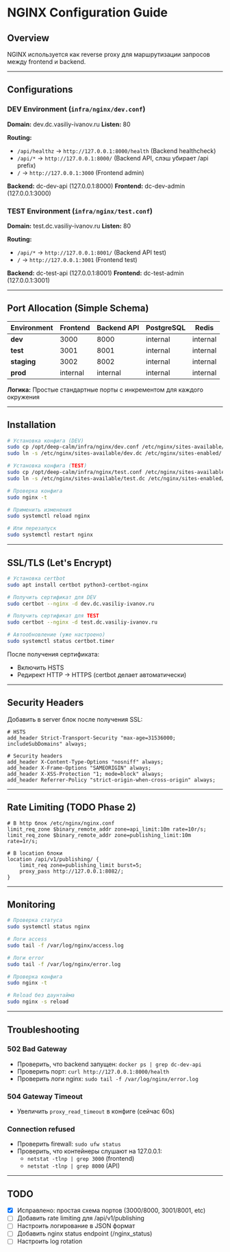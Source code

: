 # NGINX Configuration Guide

## Overview

NGINX используется как reverse proxy для маршрутизации запросов между frontend и backend.

---

## Configurations

### DEV Environment (`infra/nginx/dev.conf`)

**Domain:** dev.dc.vasiliy-ivanov.ru
**Listen:** 80

**Routing:**
- `/api/healthz` → `http://127.0.0.1:8000/health` (Backend healthcheck)
- `/api/*` → `http://127.0.0.1:8000/` (Backend API, слэш убирает /api prefix)
- `/` → `http://127.0.0.1:3000` (Frontend admin)

**Backend:** dc-dev-api (127.0.0.1:8000)
**Frontend:** dc-dev-admin (127.0.0.1:3000)

### TEST Environment (`infra/nginx/test.conf`)

**Domain:** test.dc.vasiliy-ivanov.ru
**Listen:** 80

**Routing:**
- `/api/*` → `http://127.0.0.1:8001/` (Backend API test)
- `/` → `http://127.0.0.1:3001` (Frontend test)

**Backend:** dc-test-api (127.0.0.1:8001)
**Frontend:** dc-test-admin (127.0.0.1:3001)

---

## Port Allocation (Simple Schema)

| Environment | Frontend | Backend API | PostgreSQL | Redis |
|-------------|----------|-------------|------------|-------|
| **dev**     | 3000     | 8000        | internal   | internal |
| **test**    | 3001     | 8001        | internal   | internal |
| **staging** | 3002     | 8002        | internal   | internal |
| **prod**    | internal | internal    | internal   | internal |

**Логика:** Простые стандартные порты с инкрементом для каждого окружения

---

## Installation

```bash
# Установка конфига (DEV)
sudo cp /opt/deep-calm/infra/nginx/dev.conf /etc/nginx/sites-available/dev.dc
sudo ln -s /etc/nginx/sites-available/dev.dc /etc/nginx/sites-enabled/

# Установка конфига (TEST)
sudo cp /opt/deep-calm/infra/nginx/test.conf /etc/nginx/sites-available/test.dc
sudo ln -s /etc/nginx/sites-available/test.dc /etc/nginx/sites-enabled/

# Проверка конфига
sudo nginx -t

# Применить изменения
sudo systemctl reload nginx

# Или перезапуск
sudo systemctl restart nginx
```

---

## SSL/TLS (Let's Encrypt)

```bash
# Установка certbot
sudo apt install certbot python3-certbot-nginx

# Получить сертификат для DEV
sudo certbot --nginx -d dev.dc.vasiliy-ivanov.ru

# Получить сертификат для TEST
sudo certbot --nginx -d test.dc.vasiliy-ivanov.ru

# Автообновление (уже настроено)
sudo systemctl status certbot.timer
```

После получения сертификата:
- Включить HSTS
- Редирект HTTP → HTTPS (certbot делает автоматически)

---

## Security Headers

Добавить в server блок после получения SSL:

```nginx
# HSTS
add_header Strict-Transport-Security "max-age=31536000; includeSubDomains" always;

# Security headers
add_header X-Content-Type-Options "nosniff" always;
add_header X-Frame-Options "SAMEORIGIN" always;
add_header X-XSS-Protection "1; mode=block" always;
add_header Referrer-Policy "strict-origin-when-cross-origin" always;
```

---

## Rate Limiting (TODO Phase 2)

```nginx
# В http блок /etc/nginx/nginx.conf
limit_req_zone $binary_remote_addr zone=api_limit:10m rate=10r/s;
limit_req_zone $binary_remote_addr zone=publishing_limit:10m rate=1r/s;

# В location блоки
location /api/v1/publishing/ {
    limit_req zone=publishing_limit burst=5;
    proxy_pass http://127.0.0.1:8082/;
}
```

---

## Monitoring

```bash
# Проверка статуса
sudo systemctl status nginx

# Логи access
sudo tail -f /var/log/nginx/access.log

# Логи error
sudo tail -f /var/log/nginx/error.log

# Проверка конфига
sudo nginx -t

# Reload без даунтайма
sudo nginx -s reload
```

---

## Troubleshooting

### 502 Bad Gateway
- Проверить, что backend запущен: `docker ps | grep dc-dev-api`
- Проверить порт: `curl http://127.0.0.1:8000/health`
- Проверить логи nginx: `sudo tail -f /var/log/nginx/error.log`

### 504 Gateway Timeout
- Увеличить `proxy_read_timeout` в конфиге (сейчас 60s)

### Connection refused
- Проверить firewall: `sudo ufw status`
- Проверить, что контейнеры слушают на 127.0.0.1:
  - `netstat -tlnp | grep 3000` (frontend)
  - `netstat -tlnp | grep 8000` (API)

---

## TODO

- [x] Исправлено: простая схема портов (3000/8000, 3001/8001, etc)
- [ ] Добавить rate limiting для /api/v1/publishing
- [ ] Настроить логирование в JSON формат
- [ ] Добавить nginx status endpoint (/nginx_status)
- [ ] Настроить log rotation
